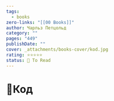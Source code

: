 ```yaml
---
tags:
  - books
zero-links: "[[00 Books]]"
author: Чарльз Петцольд
category: ""
pages: "449"
publishDate: ""
cover: _attachments/books-cover/kod.jpg
rating: ⭐⭐⭐⭐⭐
status: 🔷 To Read
---
```

# 📔Код